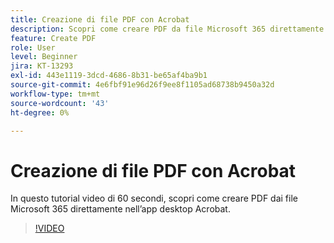 ```yaml
---
title: Creazione di file PDF con Acrobat
description: Scopri come creare PDF da file Microsoft 365 direttamente nell’app desktop Acrobat
feature: Create PDF
role: User
level: Beginner
jira: KT-13293
exl-id: 443e1119-3dcd-4686-8b31-be65af4ba9b1
source-git-commit: 4e6fbf91e96d26f9ee8f1105ad68738b9450a32d
workflow-type: tm+mt
source-wordcount: '43'
ht-degree: 0%

---
```


# Creazione di file PDF con Acrobat

In questo tutorial video di 60 secondi, scopri come creare PDF dai file Microsoft 365 direttamente nell’app desktop Acrobat.

>[!VIDEO](https://video.tv.adobe.com/v/342628?quality=12&learn=on&hidetitle=true)
